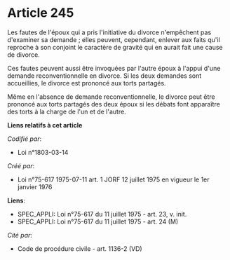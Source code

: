 # Article 245

Les fautes de l'époux qui a pris l'initiative du divorce n'empêchent pas d'examiner sa demande ; elles peuvent, cependant,
enlever aux faits qu'il reproche à son conjoint le caractère de gravité qui en aurait fait une cause de divorce.

Ces fautes peuvent aussi être invoquées par l'autre époux à l'appui d'une demande reconventionnelle en divorce. Si les deux
demandes sont accueillies, le divorce est prononcé aux torts partagés.

Même en l'absence de demande reconventionnelle, le divorce peut être prononcé aux torts partagés des deux époux si les débats
font apparaître des torts à la charge de l'un et de l'autre.

**Liens relatifs à cet article**

_Codifié par_:

  - Loi n°1803-03-14

_Créé par_:

  - Loi n°75-617 1975-07-11 art. 1 JORF 12 juillet 1975 en vigueur le 1er janvier 1976

**Liens**:

  - SPEC_APPLI: Loi n°75-617 du 11 juillet 1975 - art. 23, v. init.
  - SPEC_APPLI: Loi n°75-617 du 11 juillet 1975 - art. 24 (M)

_Cité par_:

  - Code de procédure civile - art. 1136-2 (VD)
